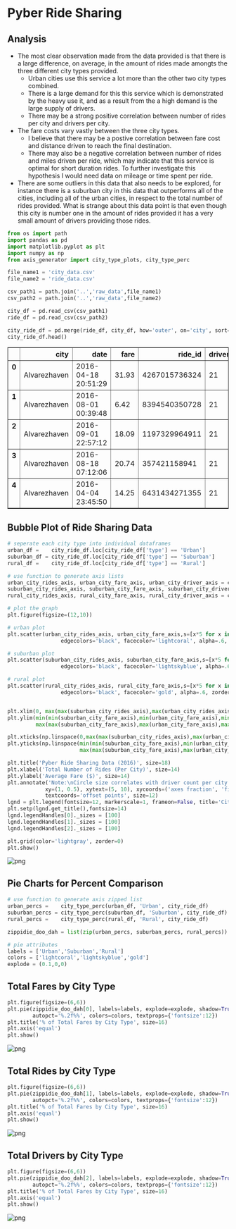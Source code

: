 
# Pyber Ride Sharing
## Analysis
* The most clear observation made from the data provided is that there is a large difference, on average, in the amount of rides made amongts the three different city types provided.
    * Urban cities use this service a lot more than the other two city types combined.
    * There is a large demand for this this service which is demonstrated by the heavy use it, and as a result from the a high demand is the large supply of drivers.
    * There may be a strong positive correlation between number of rides per city and drivers per city.
* The fare costs vary vastly between the three city types.
    * I believe that there may be a postive correlation between fare cost and distance driven to reach the final destination.
    * There may also be a negative correlation between number of rides and miles driven per ride, which may indicate that this service is optimal for short duration rides. To further investigate this hypothesis I would need data on mileage or time spent per ride.
* There are some outliers in this data that also needs to be explored, for instance there is a suburban city in this data that outperforms all of the cities, including all of the urban cities, in respect to the total number of rides provided. What is strange about this data point is that even though this city is number one in the amount of rides provided it has a very small amount of drivers providing those rides.


```python
from os import path
import pandas as pd
import matplotlib.pyplot as plt
import numpy as np
from axis_generator import city_type_plots, city_type_perc
```


```python
file_name1 = 'city_data.csv'
file_name2 = 'ride_data.csv'

csv_path1 = path.join('..','raw_data',file_name1)
csv_path2 = path.join('..','raw_data',file_name2)
```


```python
city_df = pd.read_csv(csv_path1)
ride_df = pd.read_csv(csv_path2)
```


```python
city_ride_df = pd.merge(ride_df, city_df, how='outer', on='city', sort=True)
city_ride_df.head()
```




<div>
<style>
    .dataframe thead tr:only-child th {
        text-align: right;
    }

    .dataframe thead th {
        text-align: left;
    }

    .dataframe tbody tr th {
        vertical-align: top;
    }
</style>
<table border="1" class="dataframe">
  <thead>
    <tr style="text-align: right;">
      <th></th>
      <th>city</th>
      <th>date</th>
      <th>fare</th>
      <th>ride_id</th>
      <th>driver_count</th>
      <th>type</th>
    </tr>
  </thead>
  <tbody>
    <tr>
      <th>0</th>
      <td>Alvarezhaven</td>
      <td>2016-04-18 20:51:29</td>
      <td>31.93</td>
      <td>4267015736324</td>
      <td>21</td>
      <td>Urban</td>
    </tr>
    <tr>
      <th>1</th>
      <td>Alvarezhaven</td>
      <td>2016-08-01 00:39:48</td>
      <td>6.42</td>
      <td>8394540350728</td>
      <td>21</td>
      <td>Urban</td>
    </tr>
    <tr>
      <th>2</th>
      <td>Alvarezhaven</td>
      <td>2016-09-01 22:57:12</td>
      <td>18.09</td>
      <td>1197329964911</td>
      <td>21</td>
      <td>Urban</td>
    </tr>
    <tr>
      <th>3</th>
      <td>Alvarezhaven</td>
      <td>2016-08-18 07:12:06</td>
      <td>20.74</td>
      <td>357421158941</td>
      <td>21</td>
      <td>Urban</td>
    </tr>
    <tr>
      <th>4</th>
      <td>Alvarezhaven</td>
      <td>2016-04-04 23:45:50</td>
      <td>14.25</td>
      <td>6431434271355</td>
      <td>21</td>
      <td>Urban</td>
    </tr>
  </tbody>
</table>
</div>



## Bubble Plot of Ride Sharing Data


```python
# seperate each city type into individual dataframes
urban_df =    city_ride_df.loc[city_ride_df['type'] == 'Urban']
suburban_df = city_ride_df.loc[city_ride_df['type'] == 'Suburban']
rural_df =    city_ride_df.loc[city_ride_df['type'] == 'Rural']
```


```python
# use function to generate axis lists
urban_city_rides_axis, urban_city_fare_axis, urban_city_driver_axis = city_type_plots(urban_df)
suburban_city_rides_axis, suburban_city_fare_axis, suburban_city_driver_axis = city_type_plots(suburban_df)
rural_city_rides_axis, rural_city_fare_axis, rural_city_driver_axis = city_type_plots(rural_df)
```


```python
# plot the graph
plt.figure(figsize=(12,10))

# urban plot
plt.scatter(urban_city_rides_axis, urban_city_fare_axis,s=[x*5 for x in urban_city_driver_axis], 
                 edgecolors='black', facecolor='lightcoral', alpha=.6, zorder=3,  label='Urban')

# suburban plot
plt.scatter(suburban_city_rides_axis, suburban_city_fare_axis,s=[x*5 for x in suburban_city_driver_axis], 
                 edgecolors='black', facecolor='lightskyblue', alpha=.6, zorder=3,  label='Suburban')

# rural plot
plt.scatter(rural_city_rides_axis, rural_city_fare_axis,s=[x*5 for x in rural_city_driver_axis], 
                 edgecolors='black', facecolor='gold', alpha=.6, zorder=3,  label='Rural')


plt.xlim(0, max(max(suburban_city_rides_axis),max(urban_city_rides_axis),max(rural_city_rides_axis)) + 2)
plt.ylim(min(min(suburban_city_fare_axis),min(urban_city_fare_axis),min(rural_city_fare_axis)) - 2,
         max(max(suburban_city_fare_axis),max(urban_city_fare_axis),max(rural_city_fare_axis)))

plt.xticks(np.linspace(0,max(max(suburban_city_rides_axis),max(urban_city_rides_axis),max(rural_city_rides_axis)) + 2, 10, dtype=int))
plt.yticks(np.linspace(min(min(suburban_city_fare_axis),min(urban_city_fare_axis),min(rural_city_fare_axis)) - 2,
                       max(max(suburban_city_fare_axis),max(urban_city_fare_axis),max(rural_city_fare_axis)) + 2, 10, dtype=int))

plt.title('Pyber Ride Sharing Data (2016)', size=18)
plt.xlabel('Total Number of Rides (Per City)', size=14)
plt.ylabel('Average Fare ($)', size=14)
plt.annotate('Note:\nCircle size correlates with driver count per city',
            xy=(1, 0.5), xytext=(5, 10), xycoords=('axes fraction', 'figure fraction'),
            textcoords='offset points', size=12)
lgnd = plt.legend(fontsize=12, markerscale=1, frameon=False, title='City Types')
plt.setp(lgnd.get_title(),fontsize=14)
lgnd.legendHandles[0]._sizes = [100]
lgnd.legendHandles[1]._sizes = [100]
lgnd.legendHandles[2]._sizes = [100]

plt.grid(color='lightgray', zorder=0)
plt.show()
```


![png](output_8_0.png)


## Pie Charts for Percent Comparison


```python
# use function to generate axis zipped list
urban_percs =    city_type_perc(urban_df, 'Urban', city_ride_df)
suburban_percs = city_type_perc(suburban_df, 'Suburban', city_ride_df)
rural_percs =    city_type_perc(rural_df, 'Rural', city_ride_df)

zippidie_doo_dah = list(zip(urban_percs, suburban_percs, rural_percs))
```


```python
# pie attributes
labels = ['Urban','Suburban','Rural']
colors = ['lightcoral','lightskyblue','gold']
explode = (0.1,0,0)
```

## Total Fares by City Type


```python
plt.figure(figsize=(6,6))
plt.pie(zippidie_doo_dah[0], labels=labels, explode=explode, shadow=True, startangle=245,
        autopct='%.2f%%', colors=colors, textprops={'fontsize':12})
plt.title('% of Total Fares by City Type', size=16)
plt.axis('equal')
plt.show()
```


![png](output_13_0.png)


## Total Rides by City Type


```python
plt.figure(figsize=(6,6))
plt.pie(zippidie_doo_dah[1], labels=labels, explode=explode, shadow=True, startangle=240,
        autopct='%.2f%%', colors=colors, textprops={'fontsize':12})
plt.title('% of Total Fares by City Type', size=16)
plt.axis('equal')
plt.show()
```


![png](output_15_0.png)


## Total Drivers by City Type


```python
plt.figure(figsize=(6,6))
plt.pie(zippidie_doo_dah[2], labels=labels, explode=explode, shadow=True, startangle=220,
        autopct='%.2f%%', colors=colors, textprops={'fontsize':12})
plt.title('% of Total Fares by City Type', size=16)
plt.axis('equal')
plt.show()
```


![png](output_17_0.png)


